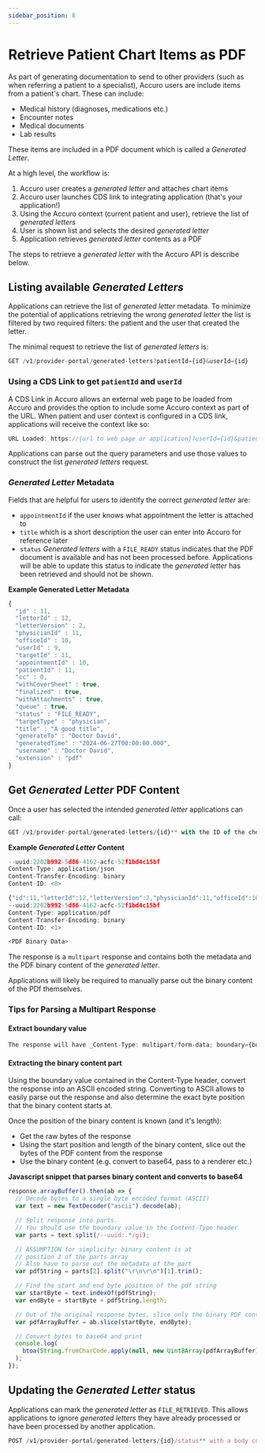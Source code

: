 ```yaml
---
sidebar_position: 8
---
```


# Retrieve Patient Chart Items as PDF

As part of generating documentation to send to other providers (such as when referring a patient to a specialist), Accuro users are include items from a patient's chart. These can include:

- Medical history (diagnoses, medications etc.)
- Encounter notes
- Medical documents
- Lab results

These items are included in a PDF document which is called a _Generated Letter_.

At a high level, the workflow is:

1. Accuro user creates a _generated letter_ and attaches chart items
2. Accuro user launches CDS link to integrating application (that's your application!)
3. Using the Accuro context (current patient and user), retrieve the list of _generated letters_
4. User is shown list and selects the desired _generated letter_
5. Application retrieves _generated letter_ contents as a PDF

The steps to retrieve a _generated letter_ with the Accuro API is describe below.

## Listing available _Generated Letters_

Applications can retrieve the list of _generated letter_ metadata. To minimize the potential of applications retrieving the wrong _generated letter_ the list is filtered by two required filters: the patient and the user that created the letter.

The minimal request to retrieve the list of _generated letters_ is:

```js
GET /v1/provider-portal/generated-letters?patientId={id}&userId={id}
```
### Using a CDS Link to get `patientId` and `userId`

A CDS Link in Accuro allows an external web page to be loaded from Accuro and provides the option to include some Accuro context as part of the URL. When patient and user context is configured in a CDS link, applications will receive the context like so:

```js
URL Loaded: https://{url to web page or application}?userId={id}&patientId={id}
```
Applications can parse out the query parameters and use those values to construct the list _generated letters_ request.

### _Generated Letter_ Metadata

Fields that are helpful for users to identify the correct _generated letter_ are:

- `appointmentId` if the user knows what appointment the letter is attached to
- `title` which is a short description the user can enter into Accuro for reference later
- `status` _Generated letters_ with a `FILE_READY` status indicates that the PDF document is available and has not been processed before. Applications will be able to update this status to indicate the _generated letter_ has been retrieved and should not be shown.

**Example Generated Letter Metadata**

```js
{
  "id" : 11,
  "letterId" : 12,
  "letterVersion" : 2,
  "physicianId" : 11,
  "officeId" : 10,
  "userId" : 9,
  "targetId" : 11,
  "appointmentId" : 10,
  "patientId" : 11,
  "cc" : 0,
  "withCoverSheet" : true,
  "finalized" : true,
  "withAttachments" : true,
  "queue" : true,
  "status" : "FILE_READY",
  "targetType" : "physician",
  "title" : "A good title",
  "generateTo" : "Doctor David",
  "generatedTime" : "2024-06-27T00:00:00.000",
  "username" : "Doctor David",
  "extension" : "pdf"
}
```

## Get _Generated Letter_ PDF Content

Once a user has selected the intended _generated letter_ applications can call:

```js
GET /v1/provider-portal/generated-letters/{id}** with the ID of the chosen _generated letter_
```
**Example _Generated Letter_ Content**

```js
--uuid:2202b992-5d86-4162-acfc-52f1bd4c15bf
Content-Type: application/json
Content-Transfer-Encoding: binary
Content-ID: <0>

{"id":11,"letterId":12,"letterVersion":2,"physicianId":11,"officeId":10,"userId":9,"targetId":0,"appointmentId":10,"patientId":11,"cc":0,"withCoverSheet":false,"finalized":false,"withAttachments":false,"queue":true,"status":"FILE_READY","targetType":"OneTimeRecipient","title":"Clinical Note Title","generateTo":"Doctor David","generatedTime":"2024-06-27T00:00:00.000","username":"Doctor David","extension":"pdf"}
--uuid:2202b992-5d86-4162-acfc-52f1bd4c15bf
Content-Type: application/pdf
Content-Transfer-Encoding: binary
Content-ID: <1>

<PDF Binary Data>
```

The response is a `multipart` response and contains both the metadata and the PDF binary content of the _generated letter_.

Applications will likely be required to manually parse out the binary content of the PDf themselves.

### Tips for Parsing a Multipart Response

#### Extract boundary value

```js
The response will have _Content-Type: multipart/form-data; boundary={boundary value}_. Like the above example response, the boundary will be similar to: uuid:2202b992-5d86-4162-acfc-52f1bd4c15bf.
```
#### Extracting the binary content part

Using the boundary value contained in the Content-Type header, convert the response into an ASCII encoded string. Converting to ASCII allows to easily parse out the response and also determine the exact byte position that the binary content starts at.

Once the position of the binary content is known (and it's length):

- Get the raw bytes of the response
- Using the start position and length of the binary content, slice out the bytes of the PDF content from the response
- Use the binary content (e.g. convert to base64, pass to a renderer etc.)

**Javascript snippet that parses binary content and converts to base64**

```js
response.arrayBuffer().then(ab => {
  // Decode bytes to a single byte encoded format (ASCII)
  var text = new TextDecoder("ascii").decode(ab);

  // Split response into parts.
  // You should use the boundary value in the Content-Type header
  var parts = text.split(/--uuid:.*/gi);

  // ASSUMPTION for simplicity: binary content is at
  // position 2 of the parts array
  // Also have to parse out the metadata of the part
  var pdfString = parts[2].split("\r\n\r\n")[1].trim();

  // Find the start and end byte position of the pdf string
  var startByte = text.indexOf(pdfString);
  var endByte = startByte + pdfString.length;

  // Out of the original response bytes, slice only the binary PDF content
  var pdfArrayBuffer = ab.slice(startByte, endByte);

  // Convert bytes to base64 and print
  console.log(
    btoa(String.fromCharCode.apply(null, new Uint8Array(pdfArrayBuffer)))
  );
});
```

## Updating the _Generated Letter_ status

Applications can mark the _generated letter_ as `FILE_RETRIEVED`. This allows applications to ignore _generated letters_ they have already processed or have been processed by another application.

```js
POST /v1/provider-portal/generated-letters/{id}/status** with a body containing `FILE_RETRIEVED`.
```
